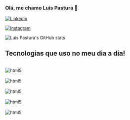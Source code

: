 ### Olá, me chamo Luis Pastura 👋

[![Linkedin](https://img.shields.io/badge/LinkedIn-0077B5?style=for-the-badge&logo=linkedin&logoColor=white)](https://www.linkedin.com/in/luis-carlos-pastura-macedo-800b52242/)

[![Instagram](https://img.shields.io/badge/Instagram-E4405F?style=for-the-badge&logo=instagram&logoColor=white)](https://www.instagram.com/luispastura/)

![Luis Pastura's GitHub stats](https://github-readme-stats.vercel.app/api?username=luispastura&show_icons=true&theme=dracula)

## Tecnologias que uso no meu dia a dia!

<div style = "display: inline_block"><br/>
    <img align = "center" alt="html5" src= https://img.shields.io/badge/Python-3776AB?style=for-the-badge&logo=python&logoColor=white />
</div>
<div style = "display: inline_block"><br/>
    <img align = "center" alt="html5" src= https://img.shields.io/badge/HTML5-E34F26?style=for-the-badge&logo=html5&logoColor=white />
</div>

<div style = "display: inline_block"><br/>
    <img align = "center" alt="html5" src= https://img.shields.io/badge/CSS3-1572B6?style=for-the-badge&logo=css3&logoColor=white />
</div>

<div style = "display: inline_block"><br/>
    <img align = "center" alt="html5" src= https://img.shields.io/badge/Java-ED8B00?style=for-the-badge&logo=openjdk&logoColor=white />
</div>

<div style = "display: inline_block"><br/>
    <img align = "center" alt="html5" src= https://img.shields.io/badge/JavaScript-323330?style=for-the-badge&logo=javascript&logoColor=F7DF1E />
</div><br>
    
